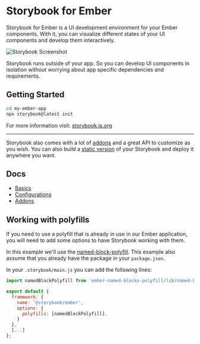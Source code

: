 # Storybook for Ember

Storybook for Ember is a UI development environment for your Ember components.
With it, you can visualize different states of your UI components and develop them interactively.

![Storybook Screenshot](https://github.com/storybookjs/storybook/blob/main/media/storybook-intro.gif)

Storybook runs outside of your app.
So you can develop UI components in isolation without worrying about app specific dependencies and requirements.

## Getting Started

```sh
cd my-ember-app
npx storybook@latest init
```

For more information visit: [storybook.js.org](https://storybook.js.org)

---

Storybook also comes with a lot of [addons](https://storybook.js.org/addons) and a great API to customize as you wish.
You can also build a [static version](https://storybook.js.org/docs/sharing/publish-storybook?renderer=ember) of your Storybook and deploy it anywhere you want.

## Docs

- [Basics](https://storybook.js.org/docs/get-started/install?renderer=ember)
- [Configurations](https://storybook.js.org/docs/configure?renderer=ember)
- [Addons](https://storybook.js.org/docs/configure/user-interface/storybook-addons?renderer=ember)

## Working with polyfills

If you need to use a polyfill that is already in use in our Ember application,
you will need to add some options to have Storybook working with them.

In this example we'll use the [named-block-polyfill](https://github.com/ember-polyfills/ember-named-blocks-polyfill).
This example also assume that you already have the package in your `package.json`.

In your `.storybook/main.js` you can add the following lines:

```javascript
import namedBlockPolyfill from 'ember-named-blocks-polyfill/lib/named-blocks-polyfill-plugin';

export default {
  framework: {
    name: '@storybook/ember',
    options: {
      polyfills: [namedBlockPolyfill],
    }
  },
  [...]
};
```
